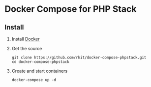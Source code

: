 # Docker Compose for PHP Stack

## Install

1. Install [Docker](https://www.docker.com/)

2. Get the source
   ```
   git clone https://github.com/rkit/docker-compose-phpstack.git
   cd docker-compose-phpstack
   ```

3. Create and start containers

   ```
   docker-compose up -d
   ```
